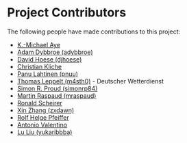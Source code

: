 # Project Contributors

The following people have made contributions to this project:

<!--- Use your GitHub account or any other personal reference URL --->
<!--- If you wish to not use your real name, please use your github username --->
<!--- The list should be alphabetical by last name if possible, with github usernames at the bottom --->
<!--- See https://gist.github.com/djhoese/52220272ec73b12eb8f4a29709be110d for auto-generating parts of this list --->

- [K.-Michael Aye](https://github.com/michaelaye)
- [Adam Dybbroe (adybbroe)](https://github.com/adybbroe)
- [David Hoese (djhoese)](https://github.com/djhoese)
- [Christian Kliche](https://github.com/chk)
- [Panu Lahtinen (pnuu)](https://github.com/pnuu)
- [Thomas Leppelt (m4sth0)](https://github.com/m4sth0) - Deutscher Wetterdienst
- [Simon R. Proud (simonrp84)](https://github.com/simonrp84)
- [Martin Raspaud (mraspaud)](https://github.com/mraspaud)
- [Ronald Scheirer](https://github.com/)
- [Xin Zhang (zxdawn)](https://github.com/zxdawn)
- [Rolf Helge Pfeiffer](https://github.com/HelgeCPH)
- [Antonio Valentino](https://github.com/avalentino)
- [Lu Liu (yukaribbba)](https://github.com/yukaribbba)
